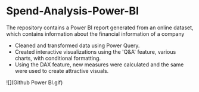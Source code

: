 # Spend-Analysis-Power-BI
The repository contains a Power BI report generated from an online dataset, which contains information about the financial information of a company

- Cleaned and transformed data using Power Query.
- Created interactive visualizations using the 'Q&A' feature, various charts, with conditional formatting.
- Using the DAX feature, new measures were calculated and the same were used to create attractive visuals. 

![](Github Power BI.gif)
